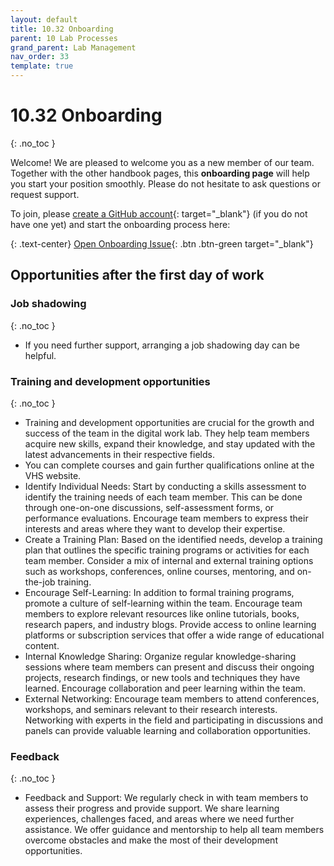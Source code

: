 ```yaml
---
layout: default
title: 10.32 Onboarding
parent: 10 Lab Processes
grand_parent: Lab Management
nav_order: 33
template: true
---
```


# 10.32 Onboarding
{: .no_toc }

Welcome! We are pleased to welcome you as a new member of our team.
Together with the other handbook pages, this **onboarding page** will help you start your position smoothly.
Please do not hesitate to ask questions or request support.

<!-- Before your first day at work, you could explore Bamberg and get to know a few new places where you can spend some time after work. If you're interested in the local beer culture, you could try an authentic Schlenkerla Rauchbier and get to know a few new people. It's also a nice icebreaker for your first few conversations.

## Table of contents
{: .no_toc .text-delta }

- TOC
{:toc}
-->

To join, please [create a GitHub account](https://github.com/signup){: target="_blank"} (if you do not have one yet) and start the onboarding process here:

{: .text-center}
[Open Onboarding Issue](https://github.com/digital-work-lab/handbook/issues/new?template=request-onboarding.md){: .btn .btn-green target="_blank"}

## Opportunities after the first day of work 

### Job shadowing
{: .no_toc }

- If you need further support, arranging a job shadowing day can be helpful. 

<!--
### Social integration and university life
{: .no_toc }

- Summer festival of the University of Bamberg 
- Schwof @LiveClub in Bamberg: Your goal should be to visit the very first Schwof on Mondays to get to know everyone and socialize a bit.
- Partycipate:
- Feki.de e.V. is the largest and most active Bamberg university-related group.
  The goal of Feki.de is to simplify the everyday life of students at the University of Bamberg and to promote the exchange of information among students.
  You can inform yourself on www.feki.de about everything that happens in Bamberg and around your university.
-->

### Training and development opportunities
{: .no_toc }

- Training and development opportunities are crucial for the growth and success of the team in the digital work lab.
  They help team members acquire new skills, expand their knowledge, and stay updated with the latest advancements in their respective fields. 
- You can complete courses and gain further qualifications online at the VHS website.
- Identify Individual Needs: Start by conducting a skills assessment to identify the training needs of each team member.
  This can be done through one-on-one discussions, self-assessment forms, or performance evaluations.
  Encourage team members to express their interests and areas where they want to develop their expertise.
- Create a Training Plan: Based on the identified needs, develop a training plan that outlines the specific training programs or activities for each team member.
  Consider a mix of internal and external training options such as workshops, conferences, online courses, mentoring, and on-the-job training.
- Encourage Self-Learning: In addition to formal training programs, promote a culture of self-learning within the team.
  Encourage team members to explore relevant resources like online tutorials, books, research papers, and industry blogs.
  Provide access to online learning platforms or subscription services that offer a wide range of educational content.
- Internal Knowledge Sharing: Organize regular knowledge-sharing sessions where team members can present and discuss their ongoing projects, research findings, or new tools and techniques they have learned.
  Encourage collaboration and peer learning within the team.
- External Networking: Encourage team members to attend conferences, workshops, and seminars relevant to their research interests.
  Networking with experts in the field and participating in discussions and panels can provide valuable learning and collaboration opportunities.

### Feedback
{: .no_toc }

- Feedback and Support: We regularly check in with team members to assess their progress and provide support.
  We share learning experiences, challenges faced, and areas where we need further assistance.
  We offer guidance and mentorship to help all team members overcome obstacles and make the most of their development opportunities.

<!-- 
- Track Progress: Maintain a record of the training and development activities undertaken by each team member. This will help evaluate the effectiveness of the programs and identify any gaps or areas that need further attention. Use tools like spreadsheets or project management software to track and update training progress.
Remember, training and development should be an ongoing process. Continuously evaluate the impact of the programs and adjust the training plan as needed to ensure the team members are equipped with the skills and knowledge required to excel in their roles
-->
